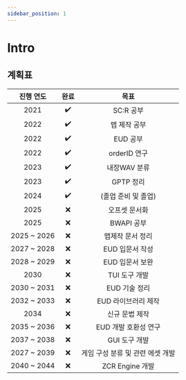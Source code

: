 ```yaml
---
sidebar_position: 1
---
```

# Intro
## 계획표
|진행 연도|완료|목표|
|:-:|:-:|:-:
2021|:heavy_check_mark:|SC:R 공부
2022|:heavy_check_mark:|맵 제작 공부
2022|:heavy_check_mark:|EUD 공부
2022|:heavy_check_mark:|orderID 연구
2023|:heavy_check_mark:|내장WAV 분류
2023|:heavy_check_mark:|GPTP 정리
2024|:heavy_check_mark:|(졸업 준비 및 졸업)
2025|:x:|오프셋 문서화
2025|:x:|BWAPI 공부
2025 ~ 2026|:x:|맵제작 문서 정리
2027 ~ 2028|:x:|EUD 입문서 작성
2028 ~ 2029|:x:|EUD 입문서 보완
2030|:x:|TUI 도구 개발
2030 ~ 2031|:x:|EUD 기술 정리
2032 ~ 2033|:x:|EUD 라이브러리 제작
2034|:x:|신규 문법 제작
2035 ~ 2036|:x:|EUD 개발 호환성 연구
2037 ~ 2038|:x:|GUI 도구 개발
2027 ~ 2039|:x:|게임 구성 분류 및 관련 에셋 개발
2040 ~ 2044|:x:|ZCR Engine 개발